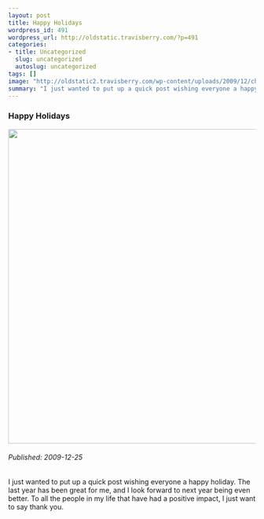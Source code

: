 ```yaml
--- 
layout: post
title: Happy Holidays
wordpress_id: 491
wordpress_url: http://oldstatic.travisberry.com/?p=491
categories: 
- title: Uncategorized
  slug: uncategorized
  autoslug: uncategorized
tags: []
image: "http://oldstatic2.travisberry.com/wp-content/uploads/2009/12/christmas.jpg"
summary: "I just wanted to put up a quick post wishing everyone a happy holiday."
---
```

<article class="post clearfix">
  <h3>Happy Holidays</h3>
  <a href="http://www.flickr.com/photos/mr_t_in_dc/4159310486/" class="postImageLink"><img src="http://oldstatic2.travisberry.com/wp-content/uploads/2009/12/christmas.jpg" alt="" class="thumbnail alignleft" width=640  /></a>
  <h6>Published: 2009-12-25</h6>

I just wanted to put up a quick post wishing everyone a happy holiday. The last year has been great for me, and I look forward to next year being even better. To all the people in my life that have had a positive impact, I just want to say thank you.
</article>